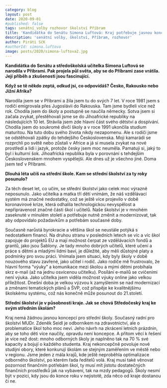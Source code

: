 ```yaml
---
category: blog
layout: post
date: 2020-09-01
#published: false
tags: senátní_volby rozhovor školství Příbram
title: 'Kandidátka do Senátu Simona Luftová: Kraj potřebuje jasnou koncepci pro střední školy'
description: 'senátní volby, školství, Příbram, rozhovor' 
author: Piráti SčK
#authorId: simona.luftova
image: posts/2020/simona-luftova2.jpg
---
```


**Kandidátka do Senátu a středoškolská učitelka Simona Luftová se narodila v Příbrami. Pak projela půl světa, aby se do Příbrami zase vrátila. Její příběh a zkušenosti jsou fascinující.**


**Když se tě někdo zeptá, odkud jsi, co odpovídáš? Česko, Rakousko nebo Jižní Afrika?**

Narodila jsem se v Příbrami a žila jsem tu do svých 7 let. V roce 1981 jsem s rodiči emigrovala přes Jugoslávii do Rakouska. Tam jsme bydleli více než rok. Chodila jsem do školy a postupně se naučila německy. Sotva jsem si začala zvykat, přestěhovali jsme se do Jihoafrické republiky na následujících 10 let. Strávila jsem zde hlavní část svého dětství a dospívání. Chodila jsem do soukromé dívčí školy a v roce 1991 ukončila studium maturitou. Na tuto dobu svého života nikdy nezapomenu. Ale s rodiči jsme se odstěhovali zpátky do tehdejšího Československa. Moji kamarádi se rozprchli po světě nebo zůstali v Africe a já si musela zvykat na nové prostředí a lidi i jazyk, protože česky jsem moc neuměla. Pamatuji si, jaký to byl i kulturní šok. Jihoafrická republika byla v porovnání s tehdejším Československem mnohem vyspělejší. Ale dnes už je všechno jiné. Doma jsem teď v Příbrami.

**Dlouhá léta učíš na střední škole. Kam se střední školství za ty roky posunulo?**

Za těch deset let, co učím, se střední školství jako celek moc výrazně neposunulo. Jako učitelka a matka tří dětí vnímám, že náš vzdělávací systém má značné nedostatky, což se ještě více projevilo v době koronavirové krize, která odhalila technologickou nevyspělost a nepřipravenost značné části škol i učitelů. Naše školství je v mnohém zaseknuté v minulém století a potřebuje nutně změnit a modernizovat, tak aby odpovídalo požadavkům a potřebám současné doby.

Současně narůstá byrokracie a většina škol se neustále potýká s nedostatkem financí. Na druhou stranu v posledních letech se víc a víc škol zapojuje do projektů EU a mají možnost čerpat ze vzdělávacích fondů a grantů, jako jsou Šablony. Je tady mnoho dobrých učitelů, které učení a práce s dětmi a mladými lidmi baví, je důležité, aby měli důstojné platy a podmínky pro svou práci. Vnímala jsem situaci, kdy byly školy v době nouzového stavu zavřené, jako učitel i rodič. Jako rodiče mě frustrovalo, že hlavní forma “výuky” a komunikace mezi školou a mými dětmi probíhala skrz e-mail (až na jednu osvícenou učitelku). Posílání e-mailů se cvičeními není výuka. Jako učitelka jsem viděla možnost výuky online jako velkou příležitost. Dnešní doba je velkou výzvou k zamyšlením se nad modernizací a změnami tematických plánů a ŠVP, což přispěje ke kvalitnějšímu školskému systému, což nás konečně může posunout do 21.století.

**Střední školství je v působnosti kraje. Jak se chová Středočeský kraj ke svým středním školám?**

Kraj nemá žádnou jasnou koncepci pro střední školy. Současný radní pro školství MUDr. Zdeněk Seidl je odborníkem na zdravotnictví, ale o problematice škol toho moc neví. Jeho návrh na zkrácení letních prázdnin, aby se toho děti více naučily, opravdu není koncepce. A přitom věcí k řešení je více než dost: mnoho odborných školy je naplněno tak na 70 % své kapacity a bojují o každého studenta. Kraj nekoncepčně povoluje nové studijní obory, které konkurují školám se stejným zaměřením ve městě nebo v regionu.  Jsme jeden z mála krajů, kde ještě neproběhla optimalizace odborného školství, po kterém řada ředitelů volá. Kraj musí také věnovat pozornost finančním potřebám škol, ty musí mít jistotu dostatečných finančních prostředků jak na vybavení, tak na mzdy pedagogů. Školy nesmí být v pozici, kdy jsou do konce roku v nejistotě, zda něco od kraje dostanou či ne. 
